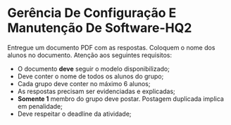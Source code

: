 # Gerência De Configuração E Manutenção De Software-HQ2

Entregue um documento PDF com as respostas. Coloquem o nome dos alunos no documento. Atenção aos seguintes requisitos:

* O documento **deve** seguir o modelo disponibilizado;
* Deve conter o nome de todos os alunos do grupo;
* Cada grupo deve conter no máximo 6 alunos;
* As respostas precisam ser evidenciadas e explicadas;
* **Somente 1** membro do grupo deve postar. Postagem duplicada implica em penalidade;
* Deve respeitar o deadline da atividade;
